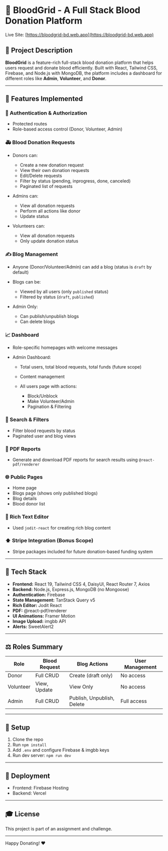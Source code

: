 # 🌟 BloodGrid - A Full Stack Blood Donation Platform

Live Site: [https://bloodgrid-bd.web.app](https://bloodgrid-bd.web.app)

## 📄 Project Description

**BloodGrid** is a feature-rich full-stack blood donation platform that helps users request and donate blood efficiently. Built with React, Tailwind CSS, Firebase, and Node.js with MongoDB, the platform includes a dashboard for different roles like **Admin**, **Volunteer**, and **Donor**.

---

## 🎯 Features Implemented

### 👤 Authentication & Authorization

- Protected routes
- Role-based access control (Donor, Volunteer, Admin)

### 🚑 Blood Donation Requests

- Donors can:

  - Create a new donation request
  - View their own donation requests
  - Edit/Delete requests
  - Filter by status (pending, inprogress, done, canceled)
  - Paginated list of requests

- Admins can:

  - View all donation requests
  - Perform all actions like donor
  - Update status

- Volunteers can:

  - View all donation requests
  - Only update donation status

### ✍️ Blog Management

- Anyone (Donor/Volunteer/Admin) can add a blog (status is `draft` by default)
- Blogs can be:

  - Viewed by all users (only `published` status)
  - Filtered by status (`draft`, `published`)

- Admin Only:

  - Can publish/unpublish blogs
  - Can delete blogs

### 📈 Dashboard

- Role-specific homepages with welcome messages
- Admin Dashboard:

  - Total users, total blood requests, total funds (future scope)
  - Content management
  - All users page with actions:

    - Block/Unblock
    - Make Volunteer/Admin
    - Pagination & Filtering

### 🔎 Search & Filters

- Filter blood requests by status
- Paginated user and blog views

### 💼 PDF Reports

- Generate and download PDF reports for search results using `@react-pdf/renderer`

### 🌐 Public Pages

- Home page
- Blogs page (shows only published blogs)
- Blog details
- Blood donor list

### 🌟 Rich Text Editor

- Used `jodit-react` for creating rich blog content

### ⬆️ Stripe Integration (Bonus Scope)

- Stripe packages included for future donation-based funding system

---

## 🧰 Tech Stack

- **Frontend:** React 19, Tailwind CSS 4, DaisyUI, React Router 7, Axios
- **Backend:** Node.js, Express.js, MongoDB (no Mongoose)
- **Authentication:** Firebase
- **State Management:** TanStack Query v5
- **Rich Editor:** Jodit React
- **PDF:** @react-pdf/renderer
- **UI Animations:** Framer Motion
- **Image Upload:** imgbb API
- **Alerts:** SweetAlert2

---

## ⚖️ Roles Summary

| Role      | Blood Request | Blog Actions               | User Management |
| --------- | ------------- | -------------------------- | --------------- |
| Donor     | Full CRUD     | Create (draft only)        | No access       |
| Volunteer | View, Update  | View Only                  | No access       |
| Admin     | Full CRUD     | Publish, Unpublish, Delete | Full access     |

---

## 🔧 Setup

1. Clone the repo
2. Run `npm install`
3. Add `.env` and configure Firebase & imgbb keys
4. Run dev server: `npm run dev`

---

## 🚀 Deployment

- Frontend: Firebase Hosting
- Backend: Vercel

---

## 🎓 License

This project is part of an assignment and challenge.

---

Happy Donating! ❤️
